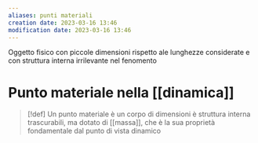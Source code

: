 ```yaml
---
aliases: punti materiali
creation date: 2023-03-16 13:46
modification date: 2023-03-16 13:46
---
```


Oggetto fisico con piccole dimensioni rispetto ale lunghezze considerate e con struttura interna irrilevante nel fenomento


# Punto materiale nella [[dinamica]]

>[!def]
>Un punto materiale è un corpo di dimensioni è struttura interna trascurabili, ma dotato di [[massa]], che è la sua proprietà fondamentale dal punto di vista dinamico




